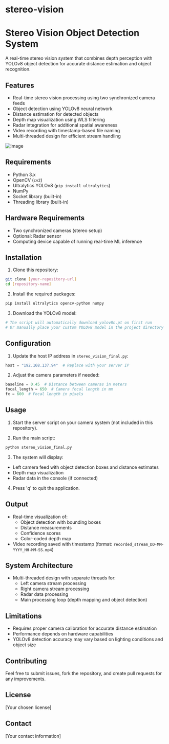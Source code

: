 # stereo-vision


# Stereo Vision Object Detection System

A real-time stereo vision system that combines depth perception with YOLOv8 object detection for accurate distance estimation and object recognition.

## Features

- Real-time stereo vision processing using two synchronized camera feeds
- Object detection using YOLOv8 neural network
- Distance estimation for detected objects
- Depth map visualization using WLS filtering
- Radar integration for additional spatial awareness
- Video recording with timestamp-based file naming
- Multi-threaded design for efficient stream handling

![image](https://github.com/user-attachments/assets/e9e53d53-4d5a-4639-a22d-4cede142c231)


## Requirements

- Python 3.x
- OpenCV (`cv2`)
- Ultralytics YOLOv8 (`pip install ultralytics`)
- NumPy
- Socket library (built-in)
- Threading library (built-in)

## Hardware Requirements

- Two synchronized cameras (stereo setup)
- Optional: Radar sensor
- Computing device capable of running real-time ML inference

## Installation

1. Clone this repository:
```bash
git clone [your-repository-url]
cd [repository-name]
```

2. Install the required packages:
```bash
pip install ultralytics opencv-python numpy
```

3. Download the YOLOv8 model:
```bash
# The script will automatically download yolov8n.pt on first run
# Or manually place your custom YOLOv8 model in the project directory
```

## Configuration

1. Update the host IP address in `stereo_vision_final.py`:
```python
host = "192.168.137.94"  # Replace with your server IP
```

2. Adjust the camera parameters if needed:
```python
baseline = 0.45  # Distance between cameras in meters
focal_length = 650  # Camera focal length in mm
fx = 600  # Focal length in pixels
```

## Usage

1. Start the server script on your camera system (not included in this repository).

2. Run the main script:
```bash
python stereo_vision_final.py
```

3. The system will display:
- Left camera feed with object detection boxes and distance estimates
- Depth map visualization
- Radar data in the console (if connected)

4. Press 'q' to quit the application.

## Output

- Real-time visualization of:
  - Object detection with bounding boxes
  - Distance measurements
  - Confidence scores
  - Color-coded depth map
- Video recording saved with timestamp (format: `recorded_stream_DD-MM-YYYY_HH-MM-SS.mp4`)

## System Architecture

- Multi-threaded design with separate threads for:
  - Left camera stream processing
  - Right camera stream processing
  - Radar data processing
  - Main processing loop (depth mapping and object detection)

## Limitations

- Requires proper camera calibration for accurate distance estimation
- Performance depends on hardware capabilities
- YOLOv8 detection accuracy may vary based on lighting conditions and object size

## Contributing

Feel free to submit issues, fork the repository, and create pull requests for any improvements.

## License

[Your chosen license]

## Contact

[Your contact information]
